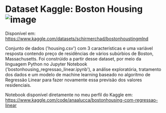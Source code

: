 # Dataset Kaggle: Boston Housing ![image](https://user-images.githubusercontent.com/131414411/233743245-ebd6b50f-44d6-4bd4-ae34-4293bb565f77.png)

Disponível em: https://www.kaggle.com/datasets/schirmerchad/bostonhoustingmlnd

Conjunto de dados ('housing.csv') com 3 características e uma variável resposta contendo preço de residências de vários subúrbios de Boston, Massachusetts. 
Foi constrúido a partir desse dataset, por meio da linguagem Python no Jupyter Notebook ('bostonhousing_regressao_linear.ipynb'), a análise exploratória, 
tratamento dos dados e um modelo de machine learning baseado no algoritmo de Regressão Linear para fazer novamente essa previsão dos valores residenciais. 

Notebook disponível diretamente no meu perfil do Kaggle em: https://www.kaggle.com/code/anaalucca/bostonhousing-com-regressao-linear
